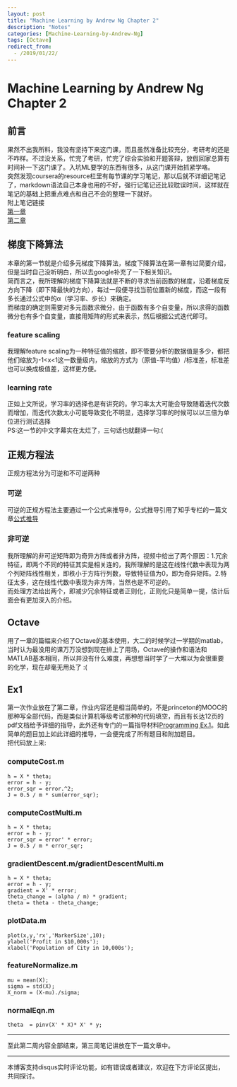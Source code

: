 ```yaml
---
layout: post
title: "Machine Learning by Andrew Ng Chapter 2"
description: "Notes"
categories: [Machine-Learning-by-Andrew-Ng]
tags: [Octave]
redirect_from:
  - /2019/01/22/
---
```

# Machine Learning by Andrew Ng Chapter 2
 
## 前言  
果然不出我所料，我没有坚持下来这门课，而且虽然准备比较充分，考研考的还是不咋样。不过没关系，忙完了考研，忙完了综合实验和开题答辩，放假回家总算有时间补一下这门课了。入坑ML要学的东西有很多，从这门课开始抓紧学咯。  
突然发现coursera的resource栏里有每节课的学习笔记，那以后就不详细记笔记了，markdown语法自己本身也用的不好，强行记笔记还比较耽误时间，这样就在笔记的基础上把重点难点和自己不会的整理一下就好。  
附上笔记链接  
[第一章](https://www.coursera.org/learn/machine-learning/resources/JXWWS)  
[第二章](https://www.coursera.org/learn/machine-learning/resources/QQx8l)  

## 梯度下降算法  
本章的第一节就是介绍多元梯度下降算法，梯度下降算法在第一章有过简要介绍，但是当时自己没听明白，所以去google补充了一下相关知识。  
简而言之，我所理解的梯度下降算法就是不断的寻求当前函数的梯度，沿着梯度反方向下降（即下降最快的方向），每过一段便寻找当前位置新的梯度，而这一段有多长通过公式中的α（学习率、步长）来确定。  
而梯度的确定则需要对多元函数求微分，由于函数有多个自变量，所以求得的函数微分也有多个自变量，直接用矩阵的形式来表示，然后根据公式迭代即可。

### feature scaling  
我理解feature scaling为一种特征值的缩放，即不管要分析的数据值是多少，都把他们缩放为-1<x<1这一数量级内，缩放的方式为（原值-平均值）/标准差，标准差也可以换成极值差，这样更方便。  
### learning rate  
正如上文所说，学习率的选择也是有讲究的。学习率太大可能会导致随着迭代次数而增加，而迭代次数太小可能导致变化不明显，选择学习率的时候可以以三倍为单位进行测试选择    
PS:这一节的中文字幕实在太烂了，三句话也就翻译一句:(

## 正规方程法  

正规方程法分为可逆和不可逆两种  
### 可逆  
可逆的正规方程法主要通过一个公式来推导θ，公式推导引用了知乎专栏的一篇文章[公式推导](https://zhuanlan.zhihu.com/p/22474562)

### 非可逆   
我所理解的非可逆矩阵即为奇异方阵或者非方阵，视频中给出了两个原因：1.冗余特征，即两个不同的特征其实是相关连的，我所理解的是这在线性代数中表现为两个列矩阵线性相关，即秩小于方阵行列数，导致特征值为0，即为奇异矩阵。2.特征太多，这在线性代数中表现为非方阵，当然也是不可逆的。  
而处理方法给出两个，即减少冗余特征或者正则化，正则化只是简单一提，估计后面会有更加深入的介绍。  

## Octave

用了一章的篇幅来介绍了Octave的基本使用，大二的时候学过一学期的matlab，当时认为最没用的课万万没想到现在排上了用场，Octave的操作和语法和MATLAB基本相同，所以并没有什么难度，再想想当时学了一大堆以为会很重要的化学，现在却毫无用处了 :(

## Ex1

第一次作业放在了第二章，作业内容还是相当简单的，不是princeton的MOOC的那种写全部代码，而是类似计算机等级考试那种的代码填空，而且有长达12页的pdf文档给予详细的指导，此外还有专门的一篇指导材料[Programming Ex.1](https://www.coursera.org/learn/machine-learning/resources/O756o)。如此简单的题目加上如此详细的推导，一会便完成了所有题目和附加题目。  
把代码放上来:

### computeCost.m

	h = X * theta;
	error = h - y;
	error_sqr = error.^2;
	J = 0.5 / m * sum(error_sqr);
	
### computeCostMulti.m

	h = X * theta;
	error = h - y;
	error_sqr = error' * error;
	J = 0.5 / m * error_sqr;
	
### gradientDescent.m/gradientDescentMulti.m

    h = X * theta;
    error = h - y;
    gradient = X' * error;
    theta_change = (alpha / m) * gradient;
    theta = theta - theta_change;

### plotData.m

	plot(x,y,'rx','MarkerSize',10);
	ylabel('Profit in $10,000s');
	xlabel('Population of City in 10,000s');

### featureNormalize.m

	mu = mean(X);
	sigma = std(X);
	X_norm = (X-mu)./sigma;

### normalEqn.m

	theta  = pinv(X' * X)* X' * y;

---

至此第二周内容全部结束，第三周笔记讲放在下一篇文章中。

---
本博客支持disqus实时评论功能，如有错误或者建议，欢迎在下方评论区提出，共同探讨。
